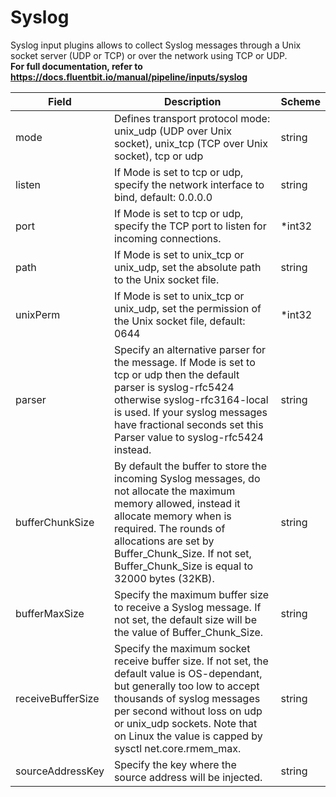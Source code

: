 # Syslog

Syslog input plugins allows to collect Syslog messages through a Unix socket server (UDP or TCP) or over the network using TCP or UDP. <br /> **For full documentation, refer to https://docs.fluentbit.io/manual/pipeline/inputs/syslog**


| Field | Description | Scheme |
| ----- | ----------- | ------ |
| mode | Defines transport protocol mode: unix_udp (UDP over Unix socket), unix_tcp (TCP over Unix socket), tcp or udp | string |
| listen | If Mode is set to tcp or udp, specify the network interface to bind, default: 0.0.0.0 | string |
| port | If Mode is set to tcp or udp, specify the TCP port to listen for incoming connections. | *int32 |
| path | If Mode is set to unix_tcp or unix_udp, set the absolute path to the Unix socket file. | string |
| unixPerm | If Mode is set to unix_tcp or unix_udp, set the permission of the Unix socket file, default: 0644 | *int32 |
| parser | Specify an alternative parser for the message. If Mode is set to tcp or udp then the default parser is syslog-rfc5424 otherwise syslog-rfc3164-local is used. If your syslog messages have fractional seconds set this Parser value to syslog-rfc5424 instead. | string |
| bufferChunkSize | By default the buffer to store the incoming Syslog messages, do not allocate the maximum memory allowed, instead it allocate memory when is required. The rounds of allocations are set by Buffer_Chunk_Size. If not set, Buffer_Chunk_Size is equal to 32000 bytes (32KB). | string |
| bufferMaxSize | Specify the maximum buffer size to receive a Syslog message. If not set, the default size will be the value of Buffer_Chunk_Size. | string |
| receiveBufferSize | Specify the maximum socket receive buffer size. If not set, the default value is OS-dependant, but generally too low to accept thousands of syslog messages per second without loss on udp or unix_udp sockets. Note that on Linux the value is capped by sysctl net.core.rmem_max. | string |
| sourceAddressKey | Specify the key where the source address will be injected. | string |
